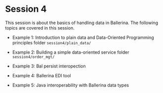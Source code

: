 # Session 4

This session is about the basics of handling data in Ballerina. The following topics are covered in this session.

- Example 1: Introduction to plain data and Data-Oriented Programming principles
  folder `session4/plain_data/`

- Example 2: Building a simple data-oriented service
  folder `session4/order_mgt/`

- Example 3: Bal persist interopection 
- Example 4: Ballerina EDI tool
- Example 5: Java interoperability with Ballerina data types
